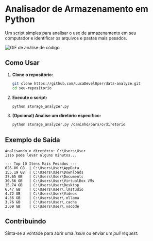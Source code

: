 
# Analisador de Armazenamento em Python

Um script simples para analisar o uso de armazenamento em seu computador e identificar os arquivos e pastas mais pesados.

![GIF de análise de código](https://i.gifer.com/origin/f5/f51272232a3b862da57a500874f1937c.gif)

## Como Usar

1.  **Clone o repositório:**
    ```bash
    git clone https://github.com/LucaDevel0per/data-analyze.git
    cd seu-repositorio
    ```

2.  **Execute o script:**
    ```bash
    python storage_analyzer.py
    ```

3.  **(Opcional) Analise um diretório específico:**
    ```bash
    python storage_analyzer.py /caminho/para/o/diretorio
    ```

## Exemplo de Saída

```
Analisando o diretório: C:\Users\User
Isso pode levar alguns minutos...

--- Top 10 Itens Mais Pesados ---
626.86 GB  | C:\Users\User\AppData
155.19 GB  | C:\Users\User\Downloads
37.65 GB   | C:\Users\User\Documents
30.56 GB   | C:\Users\User\VirtualBox VMs
15.74 GB   | C:\Users\User\Desktop
6.47 GB    | C:\Users\User\.lmstudio
4.72 GB    | C:\Users\User\Videos
4.36 GB    | C:\Users\User\.ollama
3.76 GB    | C:\Users\User\.cache
2.09 GB    | C:\Users\User\.vscode
```

## Contribuindo

Sinta-se à vontade para abrir uma *issue* ou enviar um *pull request*.
